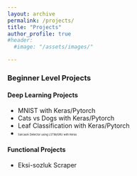 ```yaml
---
layout: archive
permalink: /projects/
title: "Projects"
author_profile: true
#header:
  #image: "/assets/images/"

---
```

### Beginner Level Projects
#### Deep Learning Projects
- MNIST with Keras/Pytorch
- Cats vs Dogs with Keras/Pytorch
- Leaf Classification with Keras/Pytorch
- <span style="font-size:6;"> Sarcasm Detector using LSTM/GRU with Keras</span>


#### Functional Projects
 - Eksi-sozluk Scraper
